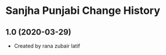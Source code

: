 Sanjha Punjabi Change History
====================

1.0 (2020-03-29)
----------------
* Created by rana zubair latif
